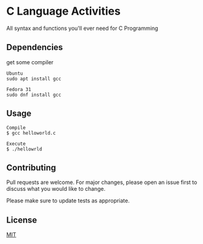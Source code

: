 # C Language Activities

All syntax and functions you'll ever need for C Programming

## Dependencies

get some compiler

```
Ubuntu
sudo apt install gcc
```

```
Fedora 31
sudo dnf install gcc
```

## Usage

```
Compile
$ gcc helloworld.c

Execute
$ ./hellowrld
```

## Contributing
Pull requests are welcome. For major changes, please open an issue first to discuss what you would like to change.

Please make sure to update tests as appropriate.

## License
[MIT](https://choosealicense.com/licenses/mit/)
